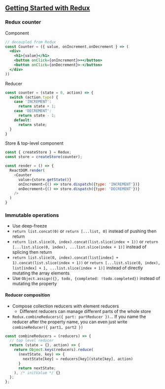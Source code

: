 ## [Getting Started with Redux](https://egghead.io/series/getting-started-with-redux)

### Redux counter

Component

```jsx
// decoupled from Redux
const Counter = ({ value, onIncrement,onDecrement } => (
  <div>
    <h1>{value}</h1>
    <button onClick={onIncrement}>+</button>
    <button onClick={onDecrement}>-</button>
  </div>
))
```

Reducer

```javascript
const counter = (state = 0, action) => {
  switch (action.type) {
    case 'INCREMENT':
      return state + 1;
    case 'DECREMENT':
      return state - 1;
    default:
      return state;
  }
}
```

Store & top-level component

```javascript
const { createStore } = Redux;
const store = createStore(counter);

const render = () => {
  ReactDOM.render(
    <Counter
      value={store.getState()}
      onIncrement={() => store.dispatch({type: 'INCREMENT'})}
      onDecrement={() => store.dispatch({type: 'DECREMENT'})}
    />
  )
}

```

### Immutable operations

* Use deep-freeze
* `return list.concat(0)` or `return [...list, 0]` instead of pushing then return
* `return list.slice(0, index).concat(list.slice(index + 1))` or `return [...list.slice(0, index), ...list.slice(index + 1)]` instead of splicing then return
* `return list.slice(0, index).concat(list[index] + 1).concat(list.slice(index + 1))` or `return [...list.slice(0, index), list[index] + 1, ...list.slice(index + 1)]` instead of directly mutating the array elements
* Use `Object.assign({}, todo, {completed: !todo.completed})` instead of mutating the property

#### Reducer composition

* Compose collection reducers with element reducers
  * Different reducers can manage different parts of the whole store
* `Redux.combineReducers({ part: partReducer })`... If you name the reducer after the property name, you can even just write `combineReducer({ part1, part2 })`

```javascript
const combineReducers = (reducers) => {
  // top level reducer
  return (state = {}, action) => {
    return Object.keys(reducers).reduce(
      (nextState, key) => {
        nextState[key] = reducers[key](state[key], action)
      }
      return nextState;
    ), /* initValue */ {}
  };
};
```
